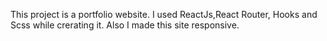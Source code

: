 This project is a portfolio website. I used ReactJs,React Router, Hooks and Scss while crerating it. Also I made this site responsive.
